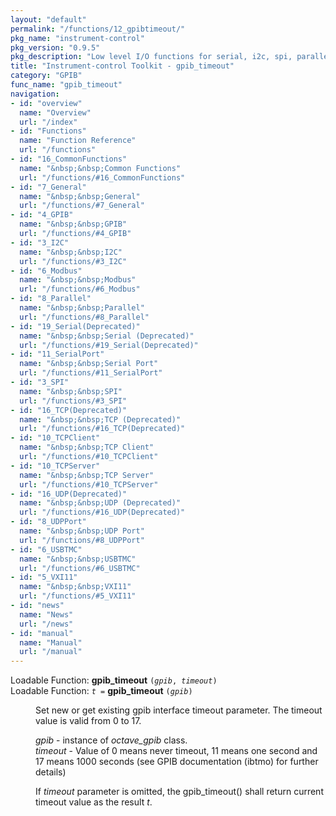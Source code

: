 ```yaml
---
layout: "default"
permalink: "/functions/12_gpibtimeout/"
pkg_name: "instrument-control"
pkg_version: "0.9.5"
pkg_description: "Low level I/O functions for serial, i2c, spi, parallel, tcp, gpib, modbus, vxi11, udp and usbtmc interfaces."
title: "Instrument-control Toolkit - gpib_timeout"
category: "GPIB"
func_name: "gpib_timeout"
navigation:
- id: "overview"
  name: "Overview"
  url: "/index"
- id: "Functions"
  name: "Function Reference"
  url: "/functions"
- id: "16_CommonFunctions"
  name: "&nbsp;&nbsp;Common Functions"
  url: "/functions/#16_CommonFunctions"
- id: "7_General"
  name: "&nbsp;&nbsp;General"
  url: "/functions/#7_General"
- id: "4_GPIB"
  name: "&nbsp;&nbsp;GPIB"
  url: "/functions/#4_GPIB"
- id: "3_I2C"
  name: "&nbsp;&nbsp;I2C"
  url: "/functions/#3_I2C"
- id: "6_Modbus"
  name: "&nbsp;&nbsp;Modbus"
  url: "/functions/#6_Modbus"
- id: "8_Parallel"
  name: "&nbsp;&nbsp;Parallel"
  url: "/functions/#8_Parallel"
- id: "19_Serial(Deprecated)"
  name: "&nbsp;&nbsp;Serial (Deprecated)"
  url: "/functions/#19_Serial(Deprecated)"
- id: "11_SerialPort"
  name: "&nbsp;&nbsp;Serial Port"
  url: "/functions/#11_SerialPort"
- id: "3_SPI"
  name: "&nbsp;&nbsp;SPI"
  url: "/functions/#3_SPI"
- id: "16_TCP(Deprecated)"
  name: "&nbsp;&nbsp;TCP (Deprecated)"
  url: "/functions/#16_TCP(Deprecated)"
- id: "10_TCPClient"
  name: "&nbsp;&nbsp;TCP Client"
  url: "/functions/#10_TCPClient"
- id: "10_TCPServer"
  name: "&nbsp;&nbsp;TCP Server"
  url: "/functions/#10_TCPServer"
- id: "16_UDP(Deprecated)"
  name: "&nbsp;&nbsp;UDP (Deprecated)"
  url: "/functions/#16_UDP(Deprecated)"
- id: "8_UDPPort"
  name: "&nbsp;&nbsp;UDP Port"
  url: "/functions/#8_UDPPort"
- id: "6_USBTMC"
  name: "&nbsp;&nbsp;USBTMC"
  url: "/functions/#6_USBTMC"
- id: "5_VXI11"
  name: "&nbsp;&nbsp;VXI11"
  url: "/functions/#5_VXI11"
- id: "news"
  name: "News"
  url: "/news"
- id: "manual"
  name: "Manual"
  url: "/manual"
---
```

<dl class="first-deftypefn">
<dt class="deftypefn" id="index-gpib_005ftimeout"><span class="category-def">Loadable Function: </span><span><strong class="def-name">gpib_timeout</strong> <code class="def-code-arguments">(<var class="var">gpib</var>, <var class="var">timeout</var>)</code><a class="copiable-link" href="#index-gpib_005ftimeout"></a></span></dt>
<dt class="deftypefnx def-cmd-deftypefn" id="index-gpib_005ftimeout-1"><span class="category-def">Loadable Function: </span><span><code class="def-type"><var class="var">t</var> =</code> <strong class="def-name">gpib_timeout</strong> <code class="def-code-arguments">(<var class="var">gpib</var>)</code><a class="copiable-link" href="#index-gpib_005ftimeout-1"></a></span></dt>
<dd> 
<p>Set new or get existing gpib interface timeout parameter. The timeout value is valid from 0 to 17.
</p> 
<p><var class="var">gpib</var> - instance of <var class="var">octave_gpib</var> class.<br> <var class="var">timeout</var> - Value of 0 means never timeout, 11 means one second and 17 means 1000 seconds (see GPIB documentation (ibtmo) for further details)
</p> 
<p>If <var class="var">timeout</var> parameter is omitted, the gpib_timeout() shall return current timeout value as the result <var class="var">t</var>.
 </p></dd></dl>